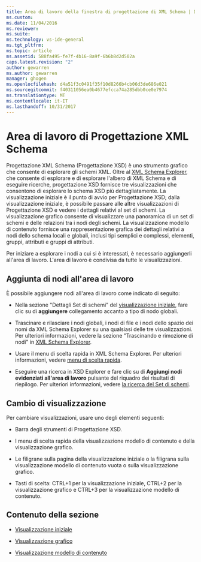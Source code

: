 ```yaml
---
title: Area di lavoro della finestra di progettazione di XML Schema | Documenti Microsoft
ms.custom: 
ms.date: 11/04/2016
ms.reviewer: 
ms.suite: 
ms.technology: vs-ide-general
ms.tgt_pltfrm: 
ms.topic: article
ms.assetid: 588fa495-fe7f-4b16-8a9f-6b6b8d2d502a
caps.latest.revision: "2"
author: gewarren
ms.author: gewarren
manager: ghogen
ms.openlocfilehash: d4a51f3c0491f35f10d8266b4cb06d3de686e021
ms.sourcegitcommit: f40311056ea0b4677efcca74a285dbb0ce0e7974
ms.translationtype: MT
ms.contentlocale: it-IT
ms.lasthandoff: 10/31/2017
---
```

# <a name="xml-schema-designer-workspace"></a>Area di lavoro di Progettazione XML Schema
Progettazione XML Schema (Progettazione XSD) è uno strumento grafico che consente di esplorare gli schemi XML. Oltre al [XML Schema Explorer](../xml-tools/xml-schema-explorer.md), che consente di esplorare e di esplorare l'albero di XML Schema e di eseguire ricerche, progettazione XSD fornisce tre visualizzazioni che consentono di esplorare lo schema XSD più dettagliatamente. La visualizzazione iniziale è il punto di avvio per Progettazione XSD; dalla visualizzazione iniziale, è possibile passare alle altre visualizzazioni di Progettazione XSD e vedere i dettagli relativi al set di schemi. La visualizzazione grafico consente di visualizzare una panoramica di un set di schemi e delle relazioni tra i nodi degli schemi. La visualizzazione modello di contenuto fornisce una rappresentazione grafica dei dettagli relativi a nodi dello schema locali e globali, inclusi tipi semplici e complessi, elementi, gruppi, attributi e gruppi di attributi.  
  
 Per iniziare a esplorare i nodi a cui si è interessati, è necessario aggiungerli all'area di lavoro. L'area di lavoro è condivisa da tutte le visualizzazioni.  
  
## <a name="adding-nodes-to-the-workspace"></a>Aggiunta di nodi all'area di lavoro  
 È possibile aggiungere nodi all'area di lavoro come indicato di seguito:  
  
-   Nella sezione "Dettagli Set di schemi" del [visualizzazione iniziale](../xml-tools/start-view.md), fare clic su di **aggiungere** collegamento accanto a tipo di nodo globali.  
  
-   Trascinare e rilasciare i nodi globali, i nodi di file e i nodi dello spazio dei nomi da XML Schema Explorer su una qualsiasi delle tre visualizzazioni. Per ulteriori informazioni, vedere la sezione "Trascinando e rimozione di nodi" in [XML Schema Explorer](../xml-tools/xml-schema-explorer.md).  
  
-   Usare il menu di scelta rapida in XML Schema Explorer. Per ulteriori informazioni, vedere [menu di scelta rapida](../xml-tools/context-menus-xml-schema-explorer.md).  
  
-   Eseguire una ricerca in XSD Explorer e fare clic su di **Aggiungi nodi evidenziati all'area di lavoro** pulsante del riquadro dei risultati di riepilogo. Per ulteriori informazioni, vedere [la ricerca del Set di schemi](../xml-tools/searching-the-schema-set.md).  
  
## <a name="view-switching"></a>Cambio di visualizzazione  
 Per cambiare visualizzazioni, usare uno degli elementi seguenti:  
  
-   Barra degli strumenti di Progettazione XSD.  
  
-   I menu di scelta rapida della visualizzazione modello di contenuto e della visualizzazione grafico.  
  
-   Le filigrane sulla pagina della visualizzazione iniziale o la filigrana sulla visualizzazione modello di contenuto vuota o sulla visualizzazione grafico.  
  
-   Tasti di scelta: CTRL+1 per la visualizzazione iniziale, CTRL+2 per la visualizzazione grafico e CTRL+3 per la visualizzazione modello di contenuto.  
  
## <a name="in-this-section"></a>Contenuto della sezione  
  
-   [Visualizzazione iniziale](../xml-tools/start-view.md)  
  
-   [Visualizzazione grafico](../xml-tools/graph-view.md)  
  
-   [Visualizzazione modello di contenuto](../xml-tools/content-model-view.md)